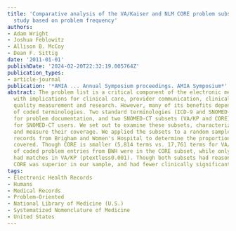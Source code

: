 ```yaml
---
title: 'Comparative analysis of the VA/Kaiser and NLM CORE problem subsets: an empirical
  study based on problem frequency'
authors:
- Adam Wright
- Joshua Feblowitz
- Allison B. McCoy
- Dean F. Sittig
date: '2011-01-01'
publishDate: '2024-02-20T22:32:19.005764Z'
publication_types:
- article-journal
publication: '*AMIA ... Annual Symposium proceedings. AMIA Symposium*'
abstract: The problem list is a critical component of the electronic medical record,
  with implications for clinical care, provider communication, clinical decision support,
  quality measurement and research. However, many of its benefits depend on the use
  of coded terminologies. Two standard terminologies (ICD-9 and SNOMED-CT) are available
  for problem documentation, and two SNOMED-CT subsets (VA/KP and CORE) are available
  for SNOMED-CT users. We set out to examine these subsets, characterize their overlap
  and measure their coverage. We applied the subsets to a random sample of 100,000
  records from Brigham and Women's Hospital to determine the proportion of problems
  covered. Though CORE is smaller (5,814 terms vs. 17,761 terms for VA/KP), 94.8%
  of coded problem entries from BWH were in the CORE subset, while only 84.0% of entries
  had matches in VA/KP (ptextless0.001). Though both subsets had reasonable coverage,
  CORE was superior in our sample, and had fewer clinically significant gaps.
tags:
- Electronic Health Records
- Humans
- Medical Records
- Problem-Oriented
- National Library of Medicine (U.S.)
- Systematized Nomenclature of Medicine
- United States
---
```

